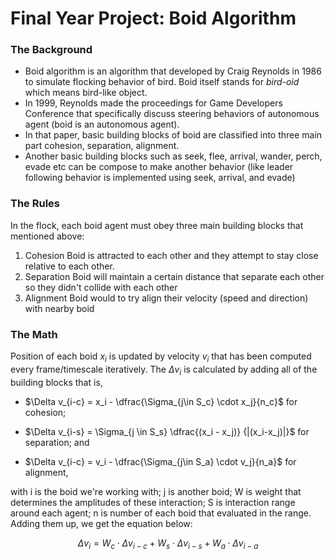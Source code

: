 # Final Year Project: Boid Algorithm
### The Background
- Boid algorithm is an algorithm that developed by Craig Reynolds in 1986 to simulate flocking behavior of bird. Boid itself stands for _bird-oid_ which means bird-like object. 
- In 1999, Reynolds made the proceedings for Game Developers Conference that specifically discuss steering behaviors of autonomous agent (boid is an autonomous agent). 
- In that paper, basic building blocks of boid are classified into three main part cohesion, separation, alignment.
- Another basic building blocks such as seek, flee, arrival, wander, perch, evade etc can be compose to make another behavior (like leader following behavior is implemented using seek, arrival, and evade)

### The Rules
In the flock, each boid agent must obey three main building blocks that mentioned above:
1. Cohesion
Boid is attracted to each other and they attempt to stay close relative to each other. 
2. Separation
Boid will maintain a certain distance that separate each other so they didn't collide with each other
3. Alignment
Boid would to try align their velocity (speed and direction) with nearby boid 

### The Math
Position of each boid $x_i$ is updated by velocity $v_i$ that has been computed every frame/timescale iteratively. 
The $\Delta v_i$ is calculated by adding all of the building blocks that is, 
- $\Delta v_{i-c} = x_i - \dfrac{\Sigma_{j\in S_c} \cdot x_j}{n_c}$ for cohesion;

 
- $\Delta v_{i-s} = \Sigma_{j \in S_s} \dfrac{(x_i - x_j)} {|(x_i-x_j)|}$ for separation; and 


- $\Delta v_{i-c} = v_i - \dfrac{\Sigma_{j\in S_a} \cdot v_j}{n_a}$ for alignment,

with i is the boid we're working with; j is another boid; W is weight that determines the amplitudes of these interaction; S is interaction range around each agent; n is number of each boid that evaluated in the range. Adding them up, we get the equation below: 

$$ \Delta v_i = W_c \cdot \Delta v_{i-c} + W_s \cdot \Delta v_{i-s} + W_a \cdot \Delta v_{i-a}$$

